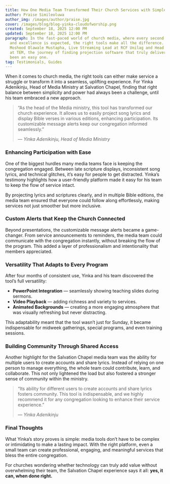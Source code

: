 ```yaml
---
title: How One Media Team Transformed Their Church Services with Simple, Powerful Tech
author: Praise Simileoluwa
author_img: /images/author/praise.jpg
cover: /images/blog/blog-yinka-cloudofworship.png
created: September 18, 2025 12:00 PM
updated: September 18, 2025 12:00 PM
paragraph: In the fast-paced world of church media, where every second counts
  and excellence is expected, the right tools make all the difference. For
  Moshood Olawale Mustapha, Live Streaming Lead at RCF Unilag and Head of Media
  at TEM, the journey of finding projection software that truly delivers has not
  been an easy one.
tag: Testimonials, Guides
---
```


When it comes to church media, the right tools can either make service a struggle or transform it into a seamless, uplifting experience. For Yinka Adenikinju, Head of Media Ministry at Salvation Chapel, finding that right balance between simplicity and power had always been a challenge, until his team embraced a new approach.

> “As the head of the Media ministry, this tool has transformed our church experience. It allows us to easily project song lyrics and display Bible verses in various editions, enhancing participation. Its customizable message alerts keep our congregation informed seamlessly.”
>
> — *Yinka Adenikinju, Head of Media Ministry*

### **Enhancing Participation with Ease**

One of the biggest hurdles many media teams face is keeping the congregation engaged. Between late scripture displays, inconsistent song lyrics, and technical glitches, it’s easy for people to get distracted. Yinka’s testimony highlights how a user-friendly platform made it easy for his team to keep the flow of service intact.

By projecting lyrics and scriptures clearly, and in multiple Bible editions, the media team ensured that everyone could follow along effortlessly, making services not just smoother but more inclusive.

### **Custom Alerts that Keep the Church Connected**

Beyond presentations, the customizable message alerts became a game-changer. From service announcements to reminders, the media team could communicate with the congregation instantly, without breaking the flow of the program. This added a layer of professionalism and intentionality that members appreciated.

### **Versatility That Adapts to Every Program**

After four months of consistent use, Yinka and his team discovered the tool’s full versatility:

- **PowerPoint Integration** — seamlessly showing teaching slides during sermons.
- **Video Playback** — adding richness and variety to services.
- **Animated Backgrounds** — creating a more engaging atmosphere that was visually refreshing but never distracting.

This adaptability meant that the tool wasn’t just for Sunday, it became indispensable for midweek gatherings, special programs, and even training sessions.

### **Building Community Through Shared Access**

Another highlight for the Salvation Chapel media team was the ability for multiple users to create accounts and share lyrics. Instead of relying on one person to manage everything, the whole team could contribute, learn, and collaborate. This not only lightened the load but also fostered a stronger sense of community within the ministry.

> “Its ability for different users to create accounts and share lyrics fosters community. This tool is indispensable, and we highly recommend it for any congregation looking to enhance their service experience.”
>
> — *Yinka Adenikinju*

### **Final Thoughts**

What Yinka’s story proves is simple: media tools don’t have to be complex or intimidating to make a lasting impact. With the right platform, even a small team can create professional, engaging, and meaningful services that bless the entire congregation.

For churches wondering whether technology can truly add value without overwhelming their team, the Salvation Chapel experience says it all: **yes, it can, when done right.**
